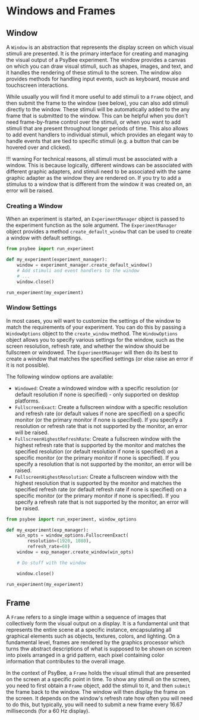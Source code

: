 # Windows and Frames

## Window

A `Window` is an abstraction that represents the display screen on which visual stimuli are presented. It is the primary interface for creating and managing the visual output of a PsyBee experiment. The window provides a canvas on which you can draw visual stimuli, such as shapes, images, and text, and it handles the rendering of these stimuli to the screen. The window also provides methods for handling input events, such as keyboard, mouse and touchscreen interactions.

 While usually you will find it more useful to add stimuli to a `Frame` object, and then submit the frame to the window (see below), you can also add stimuli directly to the window. These stimuli will be automatically added to the any frame that is submitted to the window. This can be helpful when you don't need frame-by-frame control over the stimuli, or when you want to add stimuli that are present throughout longer periods of time. This also allows to add event handlers to individual stimuli, which provides an elegant way to handle events that are tied to specific stimuli (e.g. a button that can be hovered over and clicked).

!!! warning
    For technical reasons, all stimuli must be associated with a window. This is because logically, different windows can be associated with different graphic adapters, and stimuli need to be associated with the same graphic adapter as the window they are rendered on. If you try to add a stimulus to a window that is different from the window it was created on, an error will be raised.

### Creating a Window

When an experiment is started, an `ExperimentManager` object is passed to the experiment function as the sole argument. The `ExperimentManager` object provides a method `create_default_window` that can be used to create a window with default settings.

```python
from psybee import run_experiment

def my_experiment(experiment_manager):
    window = experiment_manager.create_default_window()
    # Add stimuli and event handlers to the window
    # ...
    window.close()

run_experiment(my_experiment)
```

### Window Settings

In most cases, you will want to customize the settings of the window to match the requirements of your experiment. You can do this by passing a `WindowOptions` object to the `create_window` method. The `WindowOptions` object allows you to specify various settings for the window, such as the screen resolution, refresh rate, and whether the window should be fullscreen or windowed. The `ExperimentManager` will then do its best to create a window that matches the specified settings (or else raise an error if it is not possible).

The following window options are available:

- `Windowed`: Create a windowed window with a specific resolution (or default resolution if none is specified) - only supported on desktop platforms.
- `FullscreenExact`: Create a fullscreen window with a specific resolution and refresh rate (or default values if none are specified) on a specific monitor (or the primary monitor if none is specified). If you specify a resolution or refresh rate that is not supported by the monitor, an error will be raised.
- `FullscreenHighestRefreshRate`: Create a fullscreen window with the highest refresh rate that is supported by the monitor and matches the specified resolution (or default resolution if none is specified) on a specific monitor (or the primary monitor if none is specified). If you specify a resolution that is not supported by the monitor, an error will be raised.
- `FullscreenHighestResolution`: Create a fullscreen window with the highest resolution that is supported by the monitor and matches the specified refresh rate (or default refresh rate if none is specified) on a specific monitor (or the primary monitor if none is specified). If you specify a refresh rate that is not supported by the monitor, an error will be raised.

```python
from psybee import run_experiment, window_options

def my_experiment(exp_manager):
    win_opts = window_options.FullscreenExact(
        resolution=(1920, 1080), 
        refresh_rate=60)
    window = exp_manager.create_window(win_opts)

    # Do stuff with the window

    window.close()

run_experiment(my_experiment)
```

## Frame

A `Frame` refers to a single image within a sequence of images that collectively form the visual output on a display. It is a fundamental unit that represents the entire scene at a specific instance, encapsulating all graphical elements such as objects, textures, colors, and lighting. On a fundamental level, frames are rendered by the graphics processor which turns thw abstract descriptions of what is supposed to be shown on screen into pixels arranged in a grid pattern, each pixel containing color information that contributes to the overall image.

In the context of PsyBee, a `Frame` holds the visual stimuli that are presented on the screen at a specific point in time. To show any stimuli on the screen, you need to first obtain a `Frame` object, add the stimuli to it, and then `submit` the frame back to the window. The window will then display the frame on the screen. It depends on the window's refresh rate how often you will need to do this, but typically, you will need to submit a new frame every 16.67 milliseconds (for a 60 Hz display).